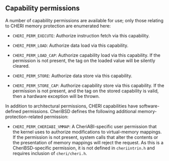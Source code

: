 ## Capability permissions

<!--
\label{sec:capability_permissions}
-->

A number of capability permissions are available for use; only those relating
to CHERI memory protection are enumerated here:

* `CHERI_PERM_EXECUTE`: Authorize instruction fetch via this
   capability.

* `CHERI_PERM_LOAD`: Authorize data load via this capability.

* `CHERI_PERM_LOAD_CAP`: Authorize capability load via this capability.
  If the permission is not present, the tag on the loaded value
  will be silently cleared.

* `CHERI_PERM_STORE`: Authorize data store via this capability.

* `CHERI_PERM_STORE_CAP`: Authorize capability store via this capability.
  If the permission is not present, and the tag on the stored capability is
  valid, then a hardware exception will be thrown.

In addition to architectural permissions, CHERI capabilities have
software-defined permissions.
CheriBSD defines the following additional memory-protection-related
permission:

* `CHERI_PERM_CHERIABI_VMMAP`: A CheriABI-specific user
  permission that the kernel uses to authorize modifications to
  virtual-memory mappings.
  If the permission is not present, system calls that alter the contents
  or the presentation of memory mappings will reject the request.
  As this is a CheriBSD-specific permission, it is not defined in
  `cheriintrin.h` and requires inclusion of `cheri/cheri.h`.
